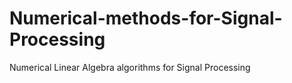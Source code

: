# Numerical-methods-for-Signal-Processing
Numerical Linear Algebra algorithms for Signal Processing
